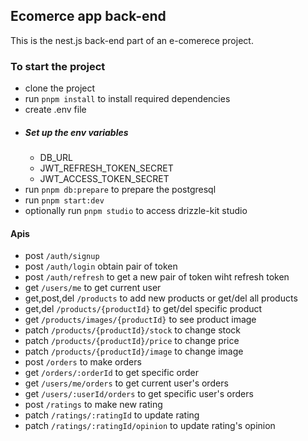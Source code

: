 ## Ecomerce app back-end

This is the nest.js back-end part of an e-comerece project.

### To start the project
- clone the project
- run `pnpm install` to install required dependencies
- create .env file
 - ##### Set up the env variables
   - DB_URL
   - JWT_REFRESH_TOKEN_SECRET
   - JWT_ACCESS_TOKEN_SECRET
  - run `pnpm db:prepare` to prepare the postgresql
  - run `pnpm start:dev`
  - optionally run `pnpm studio` to access drizzle-kit studio

#### Apis
- post `/auth/signup`
- post `/auth/login` obtain pair of token
- post `/auth/refresh` to get a new pair of token wiht refresh token
- get `/users/me` to get current user
- get,post,del `/products` to add new products or get/del all products
- get,del `/products/{productId}` to get/del specific product
- get `/products/images/{productId}` to see product image
- patch `/products/{productId}/stock` to change stock 
- patch `/products/{productId}/price` to change price 
- patch `/products/{productId}/image` to change image 
- post `/orders` to make orders
- get `/orders/:orderId` to get specific order 
- get `/users/me/orders` to get current user's orders
- get `/users/:userId/orders` to get specific user's orders
- post `/ratings` to make new rating
- patch `/ratings/:ratingId` to update rating
- patch `/ratings/:ratingId/opinion` to update rating's opinion
